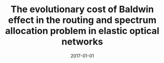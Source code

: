 ---
# Documentation: https://wowchemy.com/docs/managing-content/

title: The evolutionary cost of Baldwin effect in the routing and spectrum allocation
  problem in elastic optical networks
subtitle: ''
summary: ''
authors:
- Michał W. Przewoźniczek
- Krzysztof Walkowiak
- Michał Aibin
tags: []
categories: []
date: '2017-01-01'
lastmod: 2022-10-07T05:05:01Z
featured: false
draft: false

# Featured image
# To use, add an image named `featured.jpg/png` to your page's folder.
# Focal points: Smart, Center, TopLeft, Top, TopRight, Left, Right, BottomLeft, Bottom, BottomRight.
image:
  caption: ''
  focal_point: ''
  preview_only: false

# Projects (optional).
#   Associate this post with one or more of your projects.
#   Simply enter your project's folder or file name without extension.
#   E.g. `projects = ["internal-project"]` references `content/project/deep-learning/index.md`.
#   Otherwise, set `projects = []`.
projects: []
publishDate: '2022-10-07T05:04:59.960287Z'
publication_types:
- '2'
abstract: ''
publication: '*Applied Soft Computing*'
doi: 10.1016/j.asoc.2016.09.040
---